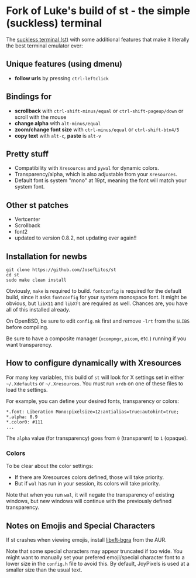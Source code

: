 # Fork of Luke's build of st - the simple (suckless) terminal

The [suckless terminal (st)](https://st.suckless.org/) with some additional features that make it literally the best terminal emulator ever:

## Unique features (using dmenu)

+ **follow urls** by pressing `ctrl-leftclick`

## Bindings for

+ **scrollback** with `ctrl-shift-minus/equal` or `ctrl-shift-pageup/down` or scroll with the mouse
+ **change alpha** with `alt-minus/equal`
+ **zoom/change font size** with `ctrl-minus/equal` or `ctrl-shift-btn4/5`
+ **copy text** with `alt-c`, **paste** is `alt-v`

## Pretty stuff

+ Compatibility with `Xresources` and `pywal` for dynamic colors.
+ Transparency/alpha, which is also adjustable from your `Xresources`.
+ Default font is system "mono" at 19pt, meaning the font will match your system font.

## Other st patches

+ Vertcenter
+ Scrollback
+ font2
+ updated to version 0.8.2, not updating ever again!!

## Installation for newbs

```
git clone https://github.com/JosefLitos/st
cd st
sudo make clean install
```

Obviously, `make` is required to build. `fontconfig` is required for the default build, since it asks `fontconfig` for your system monospace font.  It might be obvious, but `libX11` and `libXft` are required as well. Chances are, you have all of this installed already.

On OpenBSD, be sure to edit `config.mk` first and remove `-lrt` from the `$LIBS` before compiling.

Be sure to have a composite manager (`xcompmgr`, `picom`, etc.) running if you want transparency.

## How to configure dynamically with Xresources

For many key variables, this build of `st` will look for X settings set in either `~/.Xdefaults` or `~/.Xresources`. You must run `xrdb` on one of these files to load the settings.

For example, you can define your desired fonts, transparency or colors:

```
*.font:	Liberation Mono:pixelsize=12:antialias=true:autohint=true;
*.alpha: 0.9
*.color0: #111
...
```

The `alpha` value (for transparency) goes from `0` (transparent) to `1` (opaque).

### Colors

To be clear about the color settings:

- If there are Xresources colors defined, those will take priority.
- But if `wal` has run in your session, its colors will take priority.

Note that when you run `wal`, it will negate the transparency of existing windows, but new windows will continue with the previously defined transparency.

## Notes on Emojis and Special Characters

If st crashes when viewing emojis, install [libxft-bgra](https://aur.archlinux.org/packages/libxft-bgra/) from the AUR.

Note that some special characters may appear truncated if too wide. You might want to manually set your prefered emoji/special character font to a lower size in the `config.h` file to avoid this. By default, JoyPixels is used at a smaller size than the usual text.
